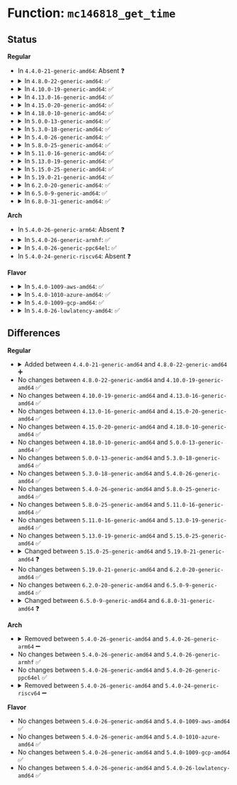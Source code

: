 # Function: <code>mc146818_get_time</code>

## Status
<b>Regular</b>
<ul>
<li>
In <code>4.4.0-21-generic-amd64</code>: Absent ❓
</li>
<li>
<details>
<summary>In <code>4.8.0-22-generic-amd64</code>: ✅</summary>

```c
unsigned int mc146818_get_time(struct rtc_time * time)
```

```json
{
  "name": "mc146818_get_time",
  "collision_type": "Unique Global",
  "inline_type": "No",
  "funcs": [
    {
      "addr": 18446744071586017184,
      "name": "mc146818_get_time",
      "external": true,
      "loc": "drivers/rtc/rtc-mc146818-lib.c:24",
      "file": "drivers/rtc/rtc-mc146818-lib.c",
      "inline": "seen, unknown",
      "caller_inline": [],
      "caller_func": [
        "arch/x86/kernel/hpet.c:hpet_rtc_interrupt",
        "drivers/base/power/trace.c:early_resume_init",
        "drivers/rtc/rtc-cmos.c:cmos_aie_poweroff"
      ]
    }
  ],
  "symbols": [
    {
      "addr": 18446744071586017184,
      "name": "mc146818_get_time",
      "section": ".text",
      "bind": "STB_GLOBAL",
      "size": 435
    }
  ]
}
```
</details>
</li>
<li>
<details>
<summary>In <code>4.10.0-19-generic-amd64</code>: ✅</summary>

```c
unsigned int mc146818_get_time(struct rtc_time * time)
```

```json
{
  "name": "mc146818_get_time",
  "collision_type": "Unique Global",
  "inline_type": "No",
  "funcs": [
    {
      "addr": 18446744071586212992,
      "name": "mc146818_get_time",
      "external": true,
      "loc": "drivers/rtc/rtc-mc146818-lib.c:24",
      "file": "drivers/rtc/rtc-mc146818-lib.c",
      "inline": "seen, unknown",
      "caller_inline": [],
      "caller_func": [
        "arch/x86/kernel/hpet.c:hpet_rtc_interrupt",
        "drivers/base/power/trace.c:early_resume_init",
        "drivers/rtc/rtc-cmos.c:cmos_aie_poweroff",
        "drivers/rtc/rtc-cmos.c:cmos_validate_alarm"
      ]
    }
  ],
  "symbols": [
    {
      "addr": 18446744071586212992,
      "name": "mc146818_get_time",
      "section": ".text",
      "bind": "STB_GLOBAL",
      "size": 435
    }
  ]
}
```
</details>
</li>
<li>
<details>
<summary>In <code>4.13.0-16-generic-amd64</code>: ✅</summary>

```c
unsigned int mc146818_get_time(struct rtc_time * time)
```

```json
{
  "name": "mc146818_get_time",
  "collision_type": "Unique Global",
  "inline_type": "No",
  "funcs": [
    {
      "addr": 18446744071586302080,
      "name": "mc146818_get_time",
      "external": true,
      "loc": "drivers/rtc/rtc-mc146818-lib.c:24",
      "file": "drivers/rtc/rtc-mc146818-lib.c",
      "inline": "seen, unknown",
      "caller_inline": [],
      "caller_func": [
        "arch/x86/kernel/hpet.c:hpet_rtc_interrupt",
        "drivers/base/power/trace.c:early_resume_init",
        "drivers/rtc/rtc-cmos.c:cmos_aie_poweroff",
        "drivers/rtc/rtc-cmos.c:cmos_validate_alarm"
      ]
    }
  ],
  "symbols": [
    {
      "addr": 18446744071586302080,
      "name": "mc146818_get_time",
      "section": ".text",
      "bind": "STB_GLOBAL",
      "size": 432
    }
  ]
}
```
</details>
</li>
<li>
<details>
<summary>In <code>4.15.0-20-generic-amd64</code>: ✅</summary>

```c
unsigned int mc146818_get_time(struct rtc_time * time)
```

```json
{
  "name": "mc146818_get_time",
  "collision_type": "Unique Global",
  "inline_type": "No",
  "funcs": [
    {
      "addr": 18446744071586765568,
      "name": "mc146818_get_time",
      "external": true,
      "loc": "drivers/rtc/rtc-mc146818-lib.c:24",
      "file": "drivers/rtc/rtc-mc146818-lib.c",
      "inline": "seen, unknown",
      "caller_inline": [],
      "caller_func": [
        "arch/x86/kernel/hpet.c:hpet_rtc_interrupt",
        "drivers/base/power/trace.c:early_resume_init",
        "drivers/rtc/rtc-cmos.c:cmos_aie_poweroff",
        "drivers/rtc/rtc-cmos.c:cmos_validate_alarm"
      ]
    }
  ],
  "symbols": [
    {
      "addr": 18446744071586765568,
      "name": "mc146818_get_time",
      "section": ".text",
      "bind": "STB_GLOBAL",
      "size": 432
    }
  ]
}
```
</details>
</li>
<li>
<details>
<summary>In <code>4.18.0-10-generic-amd64</code>: ✅</summary>

```c
unsigned int mc146818_get_time(struct rtc_time * time)
```

```json
{
  "name": "mc146818_get_time",
  "collision_type": "Unique Global",
  "inline_type": "No",
  "funcs": [
    {
      "addr": 18446744071587037456,
      "name": "mc146818_get_time",
      "external": true,
      "loc": "drivers/rtc/rtc-mc146818-lib.c:24",
      "file": "drivers/rtc/rtc-mc146818-lib.c",
      "inline": "seen, unknown",
      "caller_inline": [],
      "caller_func": [
        "arch/x86/kernel/hpet.c:hpet_rtc_interrupt",
        "drivers/base/power/trace.c:early_resume_init",
        "drivers/rtc/rtc-cmos.c:cmos_resume",
        "drivers/rtc/rtc-cmos.c:cmos_aie_poweroff",
        "drivers/rtc/rtc-cmos.c:cmos_validate_alarm"
      ]
    }
  ],
  "symbols": [
    {
      "addr": 18446744071587037456,
      "name": "mc146818_get_time",
      "section": ".text",
      "bind": "STB_GLOBAL",
      "size": 437
    }
  ]
}
```
</details>
</li>
<li>
<details>
<summary>In <code>5.0.0-13-generic-amd64</code>: ✅</summary>

```c
unsigned int mc146818_get_time(struct rtc_time * time)
```

```json
{
  "name": "mc146818_get_time",
  "collision_type": "Unique Global",
  "inline_type": "No",
  "funcs": [
    {
      "addr": 18446744071587197552,
      "name": "mc146818_get_time",
      "external": true,
      "loc": "drivers/rtc/rtc-mc146818-lib.c:24",
      "file": "drivers/rtc/rtc-mc146818-lib.c",
      "inline": "seen, unknown",
      "caller_inline": [],
      "caller_func": [
        "arch/x86/kernel/hpet.c:hpet_rtc_interrupt",
        "drivers/base/power/trace.c:early_resume_init",
        "drivers/rtc/rtc-cmos.c:cmos_resume",
        "drivers/rtc/rtc-cmos.c:cmos_aie_poweroff",
        "drivers/rtc/rtc-cmos.c:cmos_validate_alarm"
      ]
    }
  ],
  "symbols": [
    {
      "addr": 18446744071587197552,
      "name": "mc146818_get_time",
      "section": ".text",
      "bind": "STB_GLOBAL",
      "size": 437
    }
  ]
}
```
</details>
</li>
<li>
<details>
<summary>In <code>5.3.0-18-generic-amd64</code>: ✅</summary>

```c
unsigned int mc146818_get_time(struct rtc_time * time)
```

```json
{
  "name": "mc146818_get_time",
  "collision_type": "Unique Global",
  "inline_type": "No",
  "funcs": [
    {
      "addr": 18446744071587463056,
      "name": "mc146818_get_time",
      "external": true,
      "loc": "drivers/rtc/rtc-mc146818-lib.c:25",
      "file": "drivers/rtc/rtc-mc146818-lib.c",
      "inline": "seen, unknown",
      "caller_inline": [],
      "caller_func": [
        "arch/x86/kernel/hpet.c:hpet_rtc_interrupt",
        "drivers/base/power/trace.c:early_resume_init",
        "drivers/rtc/rtc-cmos.c:cmos_resume",
        "drivers/rtc/rtc-cmos.c:cmos_aie_poweroff",
        "drivers/rtc/rtc-cmos.c:cmos_validate_alarm"
      ]
    }
  ],
  "symbols": [
    {
      "addr": 18446744071587463056,
      "name": "mc146818_get_time",
      "section": ".text",
      "bind": "STB_GLOBAL",
      "size": 432
    }
  ]
}
```
</details>
</li>
<li>
<details>
<summary>In <code>5.4.0-26-generic-amd64</code>: ✅</summary>

```c
unsigned int mc146818_get_time(struct rtc_time * time)
```

```json
{
  "name": "mc146818_get_time",
  "collision_type": "Unique Global",
  "inline_type": "No",
  "funcs": [
    {
      "addr": 18446744071587666176,
      "name": "mc146818_get_time",
      "external": true,
      "loc": "drivers/rtc/rtc-mc146818-lib.c:25",
      "file": "drivers/rtc/rtc-mc146818-lib.c",
      "inline": "seen, unknown",
      "caller_inline": [],
      "caller_func": [
        "arch/x86/kernel/hpet.c:hpet_rtc_interrupt",
        "drivers/base/power/trace.c:early_resume_init",
        "drivers/rtc/rtc-cmos.c:cmos_resume",
        "drivers/rtc/rtc-cmos.c:cmos_aie_poweroff",
        "drivers/rtc/rtc-cmos.c:cmos_validate_alarm"
      ]
    }
  ],
  "symbols": [
    {
      "addr": 18446744071587666176,
      "name": "mc146818_get_time",
      "section": ".text",
      "bind": "STB_GLOBAL",
      "size": 432
    }
  ]
}
```
</details>
</li>
<li>
<details>
<summary>In <code>5.8.0-25-generic-amd64</code>: ✅</summary>

```c
unsigned int mc146818_get_time(struct rtc_time * time)
```

```json
{
  "name": "mc146818_get_time",
  "collision_type": "Unique Global",
  "inline_type": "No",
  "funcs": [
    {
      "addr": 18446744071588533600,
      "name": "mc146818_get_time",
      "external": true,
      "loc": "drivers/rtc/rtc-mc146818-lib.c:25",
      "file": "drivers/rtc/rtc-mc146818-lib.c",
      "inline": "seen, unknown",
      "caller_inline": [],
      "caller_func": [
        "arch/x86/kernel/hpet.c:hpet_rtc_interrupt",
        "drivers/base/power/trace.c:early_resume_init",
        "drivers/rtc/rtc-cmos.c:cmos_check_wkalrm",
        "drivers/rtc/rtc-cmos.c:cmos_aie_poweroff",
        "drivers/rtc/rtc-cmos.c:cmos_validate_alarm"
      ]
    }
  ],
  "symbols": [
    {
      "addr": 18446744071588533600,
      "name": "mc146818_get_time",
      "section": ".text",
      "bind": "STB_GLOBAL",
      "size": 432
    }
  ]
}
```
</details>
</li>
<li>
<details>
<summary>In <code>5.11.0-16-generic-amd64</code>: ✅</summary>

```c
unsigned int mc146818_get_time(struct rtc_time * time)
```

```json
{
  "name": "mc146818_get_time",
  "collision_type": "Unique Global",
  "inline_type": "No",
  "funcs": [
    {
      "addr": 18446744071588558176,
      "name": "mc146818_get_time",
      "external": true,
      "loc": "drivers/rtc/rtc-mc146818-lib.c:11",
      "file": "drivers/rtc/rtc-mc146818-lib.c",
      "inline": "seen, unknown",
      "caller_inline": [],
      "caller_func": [
        "arch/x86/kernel/hpet.c:hpet_rtc_interrupt",
        "drivers/base/power/trace.c:early_resume_init",
        "drivers/rtc/rtc-cmos.c:cmos_check_wkalrm",
        "drivers/rtc/rtc-cmos.c:cmos_aie_poweroff",
        "drivers/rtc/rtc-cmos.c:cmos_validate_alarm"
      ]
    }
  ],
  "symbols": [
    {
      "addr": 18446744071588558176,
      "name": "mc146818_get_time",
      "section": ".text",
      "bind": "STB_GLOBAL",
      "size": 550
    }
  ]
}
```
</details>
</li>
<li>
<details>
<summary>In <code>5.13.0-19-generic-amd64</code>: ✅</summary>

```c
unsigned int mc146818_get_time(struct rtc_time * time)
```

```json
{
  "name": "mc146818_get_time",
  "collision_type": "Unique Global",
  "inline_type": "No",
  "funcs": [
    {
      "addr": 18446744071588441488,
      "name": "mc146818_get_time",
      "external": true,
      "loc": "drivers/rtc/rtc-mc146818-lib.c:11",
      "file": "drivers/rtc/rtc-mc146818-lib.c",
      "inline": "seen, unknown",
      "caller_inline": [],
      "caller_func": [
        "arch/x86/kernel/hpet.c:hpet_rtc_interrupt",
        "drivers/base/power/trace.c:early_resume_init",
        "drivers/rtc/rtc-cmos.c:cmos_resume",
        "drivers/rtc/rtc-cmos.c:cmos_aie_poweroff",
        "drivers/rtc/rtc-cmos.c:cmos_validate_alarm"
      ]
    }
  ],
  "symbols": [
    {
      "addr": 18446744071588441488,
      "name": "mc146818_get_time",
      "section": ".text",
      "bind": "STB_GLOBAL",
      "size": 550
    }
  ]
}
```
</details>
</li>
<li>
<details>
<summary>In <code>5.15.0-25-generic-amd64</code>: ✅</summary>

```c
unsigned int mc146818_get_time(struct rtc_time * time)
```

```json
{
  "name": "mc146818_get_time",
  "collision_type": "Unique Global",
  "inline_type": "No",
  "funcs": [
    {
      "addr": 18446744071589108944,
      "name": "mc146818_get_time",
      "external": true,
      "loc": "drivers/rtc/rtc-mc146818-lib.c:11",
      "file": "drivers/rtc/rtc-mc146818-lib.c",
      "inline": "seen, unknown",
      "caller_inline": [],
      "caller_func": [
        "arch/x86/kernel/hpet.c:hpet_rtc_interrupt",
        "drivers/base/power/trace.c:early_resume_init",
        "drivers/rtc/rtc-cmos.c:cmos_resume",
        "drivers/rtc/rtc-cmos.c:cmos_aie_poweroff",
        "drivers/rtc/rtc-cmos.c:cmos_validate_alarm"
      ]
    }
  ],
  "symbols": [
    {
      "addr": 18446744071589108944,
      "name": "mc146818_get_time",
      "section": ".text",
      "bind": "STB_GLOBAL",
      "size": 550
    }
  ]
}
```
</details>
</li>
<li>
<details>
<summary>In <code>5.19.0-21-generic-amd64</code>: ✅</summary>

```c
int mc146818_get_time(struct rtc_time * time)
```

```json
{
  "name": "mc146818_get_time",
  "collision_type": "Unique Global",
  "inline_type": "No",
  "funcs": [
    {
      "addr": 18446744071590556432,
      "name": "mc146818_get_time",
      "external": true,
      "loc": "drivers/rtc/rtc-mc146818-lib.c:133",
      "file": "drivers/rtc/rtc-mc146818-lib.c",
      "inline": "seen, unknown",
      "caller_inline": [],
      "caller_func": [
        "arch/x86/kernel/hpet.c:hpet_rtc_interrupt",
        "drivers/base/power/trace.c:early_resume_init",
        "drivers/rtc/rtc-cmos.c:cmos_read_time"
      ]
    }
  ],
  "symbols": [
    {
      "addr": 18446744071590556432,
      "name": "mc146818_get_time",
      "section": ".text",
      "bind": "STB_GLOBAL",
      "size": 288
    }
  ]
}
```
</details>
</li>
<li>
<details>
<summary>In <code>6.2.0-20-generic-amd64</code>: ✅</summary>

```c
int mc146818_get_time(struct rtc_time * time)
```

```json
{
  "name": "mc146818_get_time",
  "collision_type": "Unique Global",
  "inline_type": "No",
  "funcs": [
    {
      "addr": 18446744071592210656,
      "name": "mc146818_get_time",
      "external": true,
      "loc": "drivers/rtc/rtc-mc146818-lib.c:133",
      "file": "drivers/rtc/rtc-mc146818-lib.c",
      "inline": "seen, unknown",
      "caller_inline": [],
      "caller_func": [
        "arch/x86/kernel/rtc.c:mach_get_cmos_time",
        "arch/x86/kernel/hpet.c:hpet_rtc_interrupt",
        "drivers/base/power/trace.c:early_resume_init",
        "drivers/rtc/rtc-cmos.c:cmos_read_time"
      ]
    }
  ],
  "symbols": [
    {
      "addr": 18446744071592210656,
      "name": "mc146818_get_time",
      "section": ".text",
      "bind": "STB_GLOBAL",
      "size": 289
    }
  ]
}
```
</details>
</li>
<li>
<details>
<summary>In <code>6.5.0-9-generic-amd64</code>: ✅</summary>

```c
int mc146818_get_time(struct rtc_time * time)
```

```json
{
  "name": "mc146818_get_time",
  "collision_type": "Unique Global",
  "inline_type": "No",
  "funcs": [
    {
      "addr": 18446744071592634944,
      "name": "mc146818_get_time",
      "external": true,
      "loc": "drivers/rtc/rtc-mc146818-lib.c:133",
      "file": "drivers/rtc/rtc-mc146818-lib.c",
      "inline": "seen, unknown",
      "caller_inline": [],
      "caller_func": [
        "arch/x86/kernel/rtc.c:mach_get_cmos_time",
        "arch/x86/kernel/hpet.c:hpet_rtc_interrupt",
        "drivers/base/power/trace.c:early_resume_init",
        "drivers/rtc/rtc-cmos.c:cmos_read_time"
      ]
    }
  ],
  "symbols": [
    {
      "addr": 18446744071592634944,
      "name": "mc146818_get_time",
      "section": ".text",
      "bind": "STB_GLOBAL",
      "size": 289
    }
  ]
}
```
</details>
</li>
<li>
<details>
<summary>In <code>6.8.0-31-generic-amd64</code>: ✅</summary>

```c
int mc146818_get_time(struct rtc_time * time, int timeout)
```

```json
{
  "name": "mc146818_get_time",
  "collision_type": "Unique Global",
  "inline_type": "No",
  "funcs": [
    {
      "addr": 18446744071593379888,
      "name": "mc146818_get_time",
      "external": true,
      "loc": "drivers/rtc/rtc-mc146818-lib.c:154",
      "file": "drivers/rtc/rtc-mc146818-lib.c",
      "inline": "seen, unknown",
      "caller_inline": [],
      "caller_func": [
        "arch/x86/kernel/rtc.c:mach_get_cmos_time",
        "arch/x86/kernel/hpet.c:hpet_rtc_interrupt",
        "drivers/base/power/trace.c:early_resume_init",
        "drivers/rtc/rtc-cmos.c:cmos_read_time"
      ]
    }
  ],
  "symbols": [
    {
      "addr": 18446744071593379888,
      "name": "mc146818_get_time",
      "section": ".text",
      "bind": "STB_GLOBAL",
      "size": 289
    }
  ]
}
```
</details>
</li>
</ul>
<b>Arch</b>
<ul>
<li>
In <code>5.4.0-26-generic-arm64</code>: Absent ❓
</li>
<li>
<details>
<summary>In <code>5.4.0-26-generic-armhf</code>: ✅</summary>

```c
unsigned int mc146818_get_time(struct rtc_time * time)
```

```json
{
  "name": "mc146818_get_time",
  "collision_type": "Unique Global",
  "inline_type": "No",
  "funcs": [
    {
      "addr": 3233327012,
      "name": "mc146818_get_time",
      "external": true,
      "loc": "drivers/rtc/rtc-mc146818-lib.c:25",
      "file": "drivers/rtc/rtc-mc146818-lib.c",
      "inline": "seen, unknown",
      "caller_inline": [],
      "caller_func": []
    }
  ],
  "symbols": [
    {
      "addr": 3233327012,
      "name": "mc146818_get_time",
      "section": ".text",
      "bind": "STB_GLOBAL",
      "size": 504
    }
  ]
}
```
</details>
</li>
<li>
<details>
<summary>In <code>5.4.0-26-generic-ppc64el</code>: ✅</summary>

```c
unsigned int mc146818_get_time(struct rtc_time * time)
```

```json
{
  "name": "mc146818_get_time",
  "collision_type": "Unique Global",
  "inline_type": "No",
  "funcs": [
    {
      "addr": 13835058055294281296,
      "name": "mc146818_get_time",
      "external": true,
      "loc": "drivers/rtc/rtc-mc146818-lib.c:25",
      "file": "drivers/rtc/rtc-mc146818-lib.c",
      "inline": "seen, unknown",
      "caller_inline": [],
      "caller_func": []
    }
  ],
  "symbols": [
    {
      "addr": 13835058055294281296,
      "name": "mc146818_get_time",
      "section": ".text",
      "bind": "STB_GLOBAL",
      "size": 2332
    }
  ]
}
```
</details>
</li>
<li>
In <code>5.4.0-24-generic-riscv64</code>: Absent ❓
</li>
</ul>
<b>Flavor</b>
<ul>
<li>
<details>
<summary>In <code>5.4.0-1009-aws-amd64</code>: ✅</summary>

```c
unsigned int mc146818_get_time(struct rtc_time * time)
```

```json
{
  "name": "mc146818_get_time",
  "collision_type": "Unique Global",
  "inline_type": "No",
  "funcs": [
    {
      "addr": 18446744071587349936,
      "name": "mc146818_get_time",
      "external": true,
      "loc": "drivers/rtc/rtc-mc146818-lib.c:25",
      "file": "drivers/rtc/rtc-mc146818-lib.c",
      "inline": "seen, unknown",
      "caller_inline": [],
      "caller_func": [
        "arch/x86/kernel/hpet.c:hpet_rtc_interrupt",
        "drivers/base/power/trace.c:early_resume_init",
        "drivers/rtc/rtc-cmos.c:cmos_resume",
        "drivers/rtc/rtc-cmos.c:cmos_aie_poweroff",
        "drivers/rtc/rtc-cmos.c:cmos_validate_alarm"
      ]
    }
  ],
  "symbols": [
    {
      "addr": 18446744071587349936,
      "name": "mc146818_get_time",
      "section": ".text",
      "bind": "STB_GLOBAL",
      "size": 432
    }
  ]
}
```
</details>
</li>
<li>
<details>
<summary>In <code>5.4.0-1010-azure-amd64</code>: ✅</summary>

```c
unsigned int mc146818_get_time(struct rtc_time * time)
```

```json
{
  "name": "mc146818_get_time",
  "collision_type": "Unique Global",
  "inline_type": "No",
  "funcs": [
    {
      "addr": 18446744071587118240,
      "name": "mc146818_get_time",
      "external": true,
      "loc": "drivers/rtc/rtc-mc146818-lib.c:25",
      "file": "drivers/rtc/rtc-mc146818-lib.c",
      "inline": "seen, unknown",
      "caller_inline": [],
      "caller_func": [
        "arch/x86/kernel/hpet.c:hpet_rtc_interrupt",
        "drivers/base/power/trace.c:early_resume_init",
        "drivers/rtc/rtc-cmos.c:cmos_resume",
        "drivers/rtc/rtc-cmos.c:cmos_aie_poweroff",
        "drivers/rtc/rtc-cmos.c:cmos_validate_alarm"
      ]
    }
  ],
  "symbols": [
    {
      "addr": 18446744071587118240,
      "name": "mc146818_get_time",
      "section": ".text",
      "bind": "STB_GLOBAL",
      "size": 432
    }
  ]
}
```
</details>
</li>
<li>
<details>
<summary>In <code>5.4.0-1009-gcp-amd64</code>: ✅</summary>

```c
unsigned int mc146818_get_time(struct rtc_time * time)
```

```json
{
  "name": "mc146818_get_time",
  "collision_type": "Unique Global",
  "inline_type": "No",
  "funcs": [
    {
      "addr": 18446744071587617424,
      "name": "mc146818_get_time",
      "external": true,
      "loc": "drivers/rtc/rtc-mc146818-lib.c:25",
      "file": "drivers/rtc/rtc-mc146818-lib.c",
      "inline": "seen, unknown",
      "caller_inline": [],
      "caller_func": [
        "arch/x86/kernel/hpet.c:hpet_rtc_interrupt",
        "drivers/base/power/trace.c:early_resume_init",
        "drivers/rtc/rtc-cmos.c:cmos_resume",
        "drivers/rtc/rtc-cmos.c:cmos_aie_poweroff",
        "drivers/rtc/rtc-cmos.c:cmos_validate_alarm"
      ]
    }
  ],
  "symbols": [
    {
      "addr": 18446744071587617424,
      "name": "mc146818_get_time",
      "section": ".text",
      "bind": "STB_GLOBAL",
      "size": 432
    }
  ]
}
```
</details>
</li>
<li>
<details>
<summary>In <code>5.4.0-26-lowlatency-amd64</code>: ✅</summary>

```c
unsigned int mc146818_get_time(struct rtc_time * time)
```

```json
{
  "name": "mc146818_get_time",
  "collision_type": "Unique Global",
  "inline_type": "No",
  "funcs": [
    {
      "addr": 18446744071587728640,
      "name": "mc146818_get_time",
      "external": true,
      "loc": "drivers/rtc/rtc-mc146818-lib.c:25",
      "file": "drivers/rtc/rtc-mc146818-lib.c",
      "inline": "seen, unknown",
      "caller_inline": [],
      "caller_func": [
        "arch/x86/kernel/hpet.c:hpet_rtc_interrupt",
        "drivers/base/power/trace.c:early_resume_init",
        "drivers/rtc/rtc-cmos.c:cmos_resume",
        "drivers/rtc/rtc-cmos.c:cmos_aie_poweroff",
        "drivers/rtc/rtc-cmos.c:cmos_validate_alarm"
      ]
    }
  ],
  "symbols": [
    {
      "addr": 18446744071587728640,
      "name": "mc146818_get_time",
      "section": ".text",
      "bind": "STB_GLOBAL",
      "size": 432
    }
  ]
}
```
</details>
</li>
</ul>

## Differences
<b>Regular</b>
<ul>
<li>
<details>
<summary>Added between <code>4.4.0-21-generic-amd64</code> and <code>4.8.0-22-generic-amd64</code> ➕</summary>

```c
unsigned int mc146818_get_time(struct rtc_time * time)
```
</details>
</li>
<li>
No changes between <code>4.8.0-22-generic-amd64</code> and <code>4.10.0-19-generic-amd64</code> ✅
</li>
<li>
No changes between <code>4.10.0-19-generic-amd64</code> and <code>4.13.0-16-generic-amd64</code> ✅
</li>
<li>
No changes between <code>4.13.0-16-generic-amd64</code> and <code>4.15.0-20-generic-amd64</code> ✅
</li>
<li>
No changes between <code>4.15.0-20-generic-amd64</code> and <code>4.18.0-10-generic-amd64</code> ✅
</li>
<li>
No changes between <code>4.18.0-10-generic-amd64</code> and <code>5.0.0-13-generic-amd64</code> ✅
</li>
<li>
No changes between <code>5.0.0-13-generic-amd64</code> and <code>5.3.0-18-generic-amd64</code> ✅
</li>
<li>
No changes between <code>5.3.0-18-generic-amd64</code> and <code>5.4.0-26-generic-amd64</code> ✅
</li>
<li>
No changes between <code>5.4.0-26-generic-amd64</code> and <code>5.8.0-25-generic-amd64</code> ✅
</li>
<li>
No changes between <code>5.8.0-25-generic-amd64</code> and <code>5.11.0-16-generic-amd64</code> ✅
</li>
<li>
No changes between <code>5.11.0-16-generic-amd64</code> and <code>5.13.0-19-generic-amd64</code> ✅
</li>
<li>
No changes between <code>5.13.0-19-generic-amd64</code> and <code>5.15.0-25-generic-amd64</code> ✅
</li>
<li>
<details>
<summary>Changed between <code>5.15.0-25-generic-amd64</code> and <code>5.19.0-21-generic-amd64</code> ❓</summary>
<ul>
<li>
<b>Return type changed. </b>
<code>unsigned int</code> ➡️ <code>int</code>
</li>
</ul>
</details>
</li>
<li>
No changes between <code>5.19.0-21-generic-amd64</code> and <code>6.2.0-20-generic-amd64</code> ✅
</li>
<li>
No changes between <code>6.2.0-20-generic-amd64</code> and <code>6.5.0-9-generic-amd64</code> ✅
</li>
<li>
<details>
<summary>Changed between <code>6.5.0-9-generic-amd64</code> and <code>6.8.0-31-generic-amd64</code> ❓</summary>
<ul>
<li>
<b>Param added. </b>
<code>int timeout</code>
</li>
</ul>
</details>
</li>
</ul>
<b>Arch</b>
<ul>
<li>
<details>
<summary>Removed between <code>5.4.0-26-generic-amd64</code> and <code>5.4.0-26-generic-arm64</code> ➖</summary>

```c
unsigned int mc146818_get_time(struct rtc_time * time)
```
</details>
</li>
<li>
No changes between <code>5.4.0-26-generic-amd64</code> and <code>5.4.0-26-generic-armhf</code> ✅
</li>
<li>
No changes between <code>5.4.0-26-generic-amd64</code> and <code>5.4.0-26-generic-ppc64el</code> ✅
</li>
<li>
<details>
<summary>Removed between <code>5.4.0-26-generic-amd64</code> and <code>5.4.0-24-generic-riscv64</code> ➖</summary>

```c
unsigned int mc146818_get_time(struct rtc_time * time)
```
</details>
</li>
</ul>
<b>Flavor</b>
<ul>
<li>
No changes between <code>5.4.0-26-generic-amd64</code> and <code>5.4.0-1009-aws-amd64</code> ✅
</li>
<li>
No changes between <code>5.4.0-26-generic-amd64</code> and <code>5.4.0-1010-azure-amd64</code> ✅
</li>
<li>
No changes between <code>5.4.0-26-generic-amd64</code> and <code>5.4.0-1009-gcp-amd64</code> ✅
</li>
<li>
No changes between <code>5.4.0-26-generic-amd64</code> and <code>5.4.0-26-lowlatency-amd64</code> ✅
</li>
</ul>
